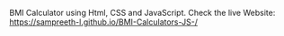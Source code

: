 BMI Calculator using Html, CSS and JavaScript.
Check the live Website: https://sampreeth-l.github.io/BMI-Calculators-JS-/
